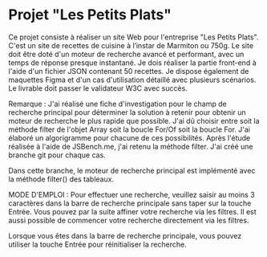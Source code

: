# Projet "Les Petits Plats"
Ce projet consiste à réaliser un site Web pour l'entreprise "Les Petits Plats". C'est un site de recettes de cuisine à l’instar de Marmiton ou 750g. Le site doit être doté d'un moteur de recherche avancé et performant, avec un temps de réponse presque instantané. Je dois réaliser la partie front-end à l'aide d'un fichier JSON contenant 50 recettes. Je dispose également de maquettes Figma et d'un cas d'utilisation détaillé avec plusieurs scénarios. Le livrable doit passer le validateur W3C avec succès.

Remarque : J'ai réalisé une fiche d'investigation pour le champ de recherche principal pour déterminer la solution à retenir pour obtenir un moteur de recherche le plus rapide que possible. J'ai dû choisir entre soit la méthode filter de l'objet Array soit la boucle For/Of soit la boucle For. J'ai élaboré un algorigramme pour chacune de ces possibilités. Après l'étude réalisée à l'aide de JSBench.me, j'ai retenu la méthode filter. J'ai créé une branche git pour chaque cas.

Dans cette branche, le moteur de recherche principal est implémenté avec la méthode filter() des tableaux.

MODE D'EMPLOI :
Pour effectuer une recherche, veuillez saisir au moins 3 caractères dans la barre de recherche principale sans taper sur la touche Entrée. Vous pouvez par la suite affiner votre recherche via les filtres. Il est aussi possible de commencer votre recherche directement via les filtres.

Lorsque vous êtes dans la barre de recherche principale, vous pouvez utiliser la touche Entrée pour réinitialiser la recherche.